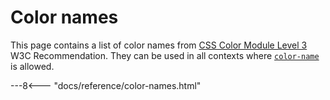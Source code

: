 # Color names

This page contains a list of color names from [CSS Color Module Level 3](https://www.w3.org/TR/css-color-3/#svg-color) W3C Recommendation. They can be used in all contexts where [`color-name`][color-name] is allowed.

---8<--- "docs/reference/color-names.html"

[color-name]: ../getting-started/basic-concepts.md#color-name
